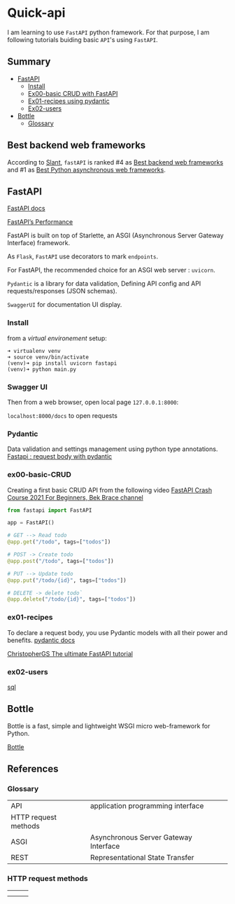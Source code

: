 
# Quick-api
I am learning to use `FastAPI` python framework.
For that purpose, I am following tutorials buiding basic `API`'s using `FastAPI`.

## Summary

- [FastAPI](#FastAPI)
    - [Install](#Install)
    - [Ex00-basic CRUD with FastAPI](#ex00-basic-CRUD)
    - [Ex01-recipes using pydantic](#ex01-recipes)
    - [Ex02-users](#ex02-users)
- [Bottle](#Bottle)
    - [Glossary](#Glossary)

## Best backend web frameworks

According to [Slant](https://www.slant.co), `fastAPI` is ranked #4 as [Best backend web frameworks](https://www.slant.co/topics/362/~best-backend-web-frameworks) and #1 as [Best Python asynchronous web frameworks](https://www.slant.co/topics/3173/~best-python-asynchronous-web-frameworks).


## FastAPI

[FastAPI docs](https://fastapi.tiangolo.com/)

[FastAPI’s Performance](https://christophergs.com/python/2021/06/16/python-flask-fastapi/)

FastAPI is built on top of Starlette, an ASGI (Asynchronous Server Gateway Interface) framework.

As `Flask`, `FastAPI` use decorators to mark `endpoints`.

For FastAPI, the recommended choice for an ASGI web server : `uvicorn`.

`Pydantic` is a library for data validation, Defining API config
and API requests/responses (JSON schemas).

`SwaggerUI` for documentation UI display.

### Install

from a *virtual environement* setup:

```shell
➜ virtualenv venv
➜ source venv/bin/activate
(venv)➜ pip install uvicorn fastapi
(venv)➜ python main.py
```

### Swagger UI

Then from a web browser, open local page `127.0.0.1:8000`:

`localhost:8000/docs` to open requests

### Pydantic

Data validation and settings management using python type annotations.
[Fastapi : request body with pydantic](https://fastapi.tiangolo.com/tutorial/body/)

### ex00-basic-CRUD

Creating a first basic CRUD API from the following video
[FastAPI Crash Course 2021 For Beginners, Bek Brace channel](https://youtu.be/62pP9pfzNRs?si=W-1WD)

```python
from fastapi import FastAPI

app = FastAPI()

# GET --> Read todo
@app.get("/todo", tags=["todos"])

# POST -> Create todo
@app.post("/todo", tags=["todos"])

# PUT --> Update todo
@app.put("/todo/{id}", tags=["todos"])

# DELETE -> delete todo`
@app.delete("/todo/{id}", tags=["todos"])
```

### ex01-recipes

To declare a request body, you use Pydantic models with all their power and benefits.
[pydantic docs](https://docs.pydantic.dev/latest/)

[ChristopherGS The ultimate FastAPI tutorial](https://christophergs.com/tutorials/ultimate-fastapi-tutorial-pt-1-hello-world/)

[](https://christophergs.com/tutorials/ultimate-fastapi-tutorial-pt-4-pydantic-schemas/)

### ex02-users

[sql](https://fastapi.tiangolo.com/tutorial/sql-databases/)
[](https://www.youtube.com/watch?v=7D_0JTeaKWg)
[](https://www.youtube.com/watch?v=SORiTsvnU28)

## Bottle

Bottle is a fast, simple and lightweight WSGI micro web-framework for Python.

[Bottle](https://bottlepy.org/docs/dev/)

## References
### Glossary
||||
|---|---|---|
|API| application programming interface||
|HTTP request methods|||
|ASGI|Asynchronous Server Gateway Interface||
|REST|Representational State Transfer||

### HTTP request methods
||||
|---|---|---|
||||
||||
